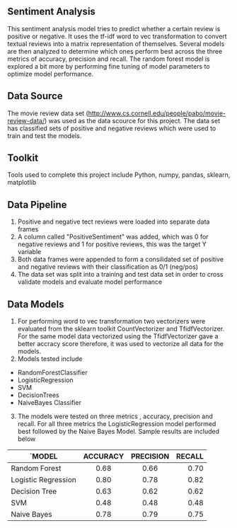 
## Sentiment Analysis 
This sentiment analysis model tries to predict whether a certain review is positive or negative. It uses the tf-idf word to vec transformation to convert textual reviews into a matrix representation of themselves. Several models are then analyzed to determine which ones perform best across the three metrics of accuracy, precision and recall. The random forest model is explored a bit more by performing fine tuning of model parameters to optimize model performance. 

## Data Source 
The movie review data set (http://www.cs.cornell.edu/people/pabo/movie-review-data/) was used as the data scource for this project. The data set has classified sets of positive and negative reviews which were used to train and test the models. 

## Toolkit
Tools used to complete this project include Python, numpy, pandas, sklearn, matplotlib

## Data Pipeline 
1. Positive and negative tect reviews were loaded into separate data frames 
2. A column called "PositiveSentiment" was added, which was 0 for negative reviews and 1 for positive reviews, this was the target Y variable  
3. Both data frames were appended to form a consilidated set of positive and negative reviews with their classification as 0/1 (neg/pos)
4. The data set was split into a training and test data set in order to cross validate models and evaluate model performance 

## Data Models 
1. For performing word to vec transformation two vectorizers were evaluated from the sklearn toolkit CountVectorizer and TfidfVectorizer. For the same model data vectorized using the TfidfVectorizer gave a better accracy score therefore, it was used to vectorize all data for the models. 
2. Models tested include 
- RandomForestClassifier 
- LogisticRegression
- SVM
- DecisionTrees
- NaiveBayes Classifier 
3. The models were tested on three metrics , accuracy, precision and recall. For all three metrics the LogisticRegression model performed best followed by the Naive Bayes Model. Sample results are included below 

`MODEL               | ACCURACY |PRECISION |RECALL
---------------------|:--------:|:--------:|------:
 Random Forest       | 0.68     |0.66      |0.70 
 Logistic Regression | 0.80     |0.78      |0.82 
 Decision Tree       | 0.63     |0.62      |0.62
 SVM                 | 0.48     |0.48      |0.48
 Naive Bayes         | 0.78     |0.79      |0.75 
